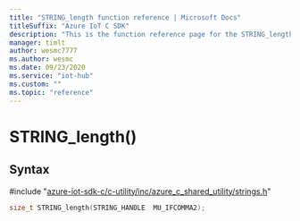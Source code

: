 ```yaml
---                             
title: "STRING_length function reference | Microsoft Docs" 
titleSuffix: "Azure IoT C SDK"            
description: "This is the function reference page for the STRING_length() function in the Azure IoT C SDK. This SDK is used with Azure IoT Hub and Azure IoT Hub Device Provisioning Service"            
manager: timlt                 
author: wesmc7777              
ms.author: wesmc               
ms.date: 09/23/2020                    
ms.service: "iot-hub"             
ms.custom: ""                
ms.topic: "reference"        
---                            
```


# STRING_length()

## Syntax

\#include "[azure-iot-sdk-c/c-utility/inc/azure_c_shared_utility/strings.h](../strings-h.md)"  
```C
size_t STRING_length(STRING_HANDLE  MU_IFCOMMA2);
```

